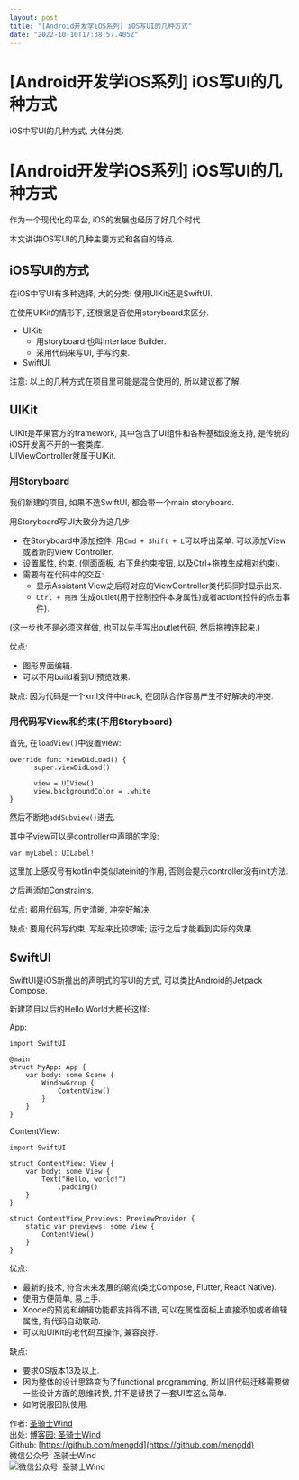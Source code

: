 ```yaml
---
layout: post
title: "[Android开发学iOS系列] iOS写UI的几种方式"
date: "2022-10-10T17:38:57.405Z"
---
```

\[Android开发学iOS系列\] iOS写UI的几种方式
===============================

iOS中写UI的几种方式, 大体分类.

\[Android开发学iOS系列\] iOS写UI的几种方式
===============================

作为一个现代化的平台, iOS的发展也经历了好几个时代.

本文讲讲iOS写UI的几种主要方式和各自的特点.

iOS写UI的方式
---------

在iOS中写UI有多种选择, 大的分类: 使用UIKit还是SwiftUI.

在使用UIKit的情形下, 还根据是否使用storyboard来区分.

*   UIKit:
    *   用storyboard.也叫Interface Builder.
    *   采用代码来写UI, 手写约束.
*   SwiftUI.

注意: 以上的几种方式在项目里可能是混合使用的, 所以建议都了解.

UIKit
-----

UIKit是苹果官方的framework, 其中包含了UI组件和各种基础设施支持, 是传统的iOS开发离不开的一套类库.  
UIViewController就属于UIKit.

### 用Storyboard

我们新建的项目, 如果不选SwiftUI, 都会带一个main storyboard.

用Storyboard写UI大致分为这几步:

*   在Storyboard中添加控件. 用`Cmd + Shift + L`可以呼出菜单. 可以添加View或者新的View Controller.
*   设置属性, 约束. (侧面面板, 右下角约束按钮, 以及Ctrl+拖拽生成相对约束).
*   需要有在代码中的交互:
    *   显示Assistant View之后将对应的ViewController类代码同时显示出来.
    *   `Ctrl + 拖拽` 生成outlet(用于控制控件本身属性)或者action(控件的点击事件).

(这一步也不是必须这样做, 也可以先手写出outlet代码, 然后拖拽连起来.)

优点:

*   图形界面编辑.
*   可以不用build看到UI预览效果.

缺点: 因为代码是一个xml文件中track, 在团队合作容易产生不好解决的冲突.

### 用代码写View和约束(不用Storyboard)

首先, 在`loadView()`中设置view:

    override func viewDidLoad() {
          super.viewDidLoad()
          
          view = UIView()
          view.backgroundColor = .white
    }
    

然后不断地`addSubview()`进去.

其中子view可以是controller中声明的字段:

    var myLabel: UILabel!
    

这里加上感叹号有kotlin中类似lateinit的作用, 否则会提示controller没有init方法.

之后再添加Constraints.

优点: 都用代码写, 历史清晰, 冲突好解决.

缺点: 要用代码写约束; 写起来比较啰嗦; 运行之后才能看到实际的效果.

SwiftUI
-------

SwiftUI是iOS新推出的声明式的写UI的方式, 可以类比Android的Jetpack Compose.

新建项目以后的Hello World大概长这样:

App:

    import SwiftUI
    
    @main
    struct MyApp: App {
        var body: some Scene {
            WindowGroup {
                ContentView()
            }
        }
    }
    

ContentView:

    import SwiftUI
    
    struct ContentView: View {
        var body: some View {
            Text("Hello, world!")
                .padding()
        }
    }
    
    struct ContentView_Previews: PreviewProvider {
        static var previews: some View {
            ContentView()
        }
    }
    

优点:

*   最新的技术, 符合未来发展的潮流(类比Compose, Flutter, React Native).
*   使用方便简单, 易上手.
*   Xcode的预览和编辑功能都支持得不错, 可以在属性面板上直接添加或者编辑属性, 有代码自动联动.
*   可以和UIKit的老代码互操作, 兼容良好.

缺点:

*   要求OS版本13及以上.
*   因为整体的设计思路变为了functional programming, 所以旧代码迁移需要做一些设计方面的思维转换, 并不是替换了一套UI库这么简单.
*   如何说服团队使用.

作者: [圣骑士Wind](https://www.cnblogs.com/mengdd/)  
出处: [博客园: 圣骑士Wind](https://www.cnblogs.com/mengdd/)  
Github: [https://github.com/mengdd](https://github.com/mengdd)  
微信公众号: 圣骑士Wind  
![微信公众号: 圣骑士Wind](https://images.cnblogs.com/cnblogs_com/mengdd/869539/o_200422055937qrcode_for_gh_0e2ed690dcda_258.jpg)